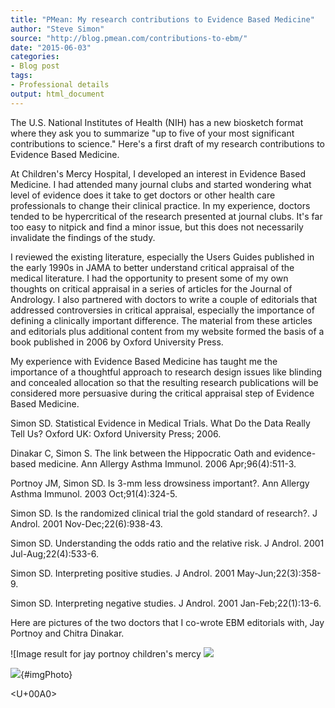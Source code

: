 ```yaml
---
title: "PMean: My research contributions to Evidence Based Medicine"
author: "Steve Simon"
source: "http://blog.pmean.com/contributions-to-ebm/"
date: "2015-06-03"
categories:
- Blog post
tags:
- Professional details
output: html_document
---
```


The U.S. National Institutes of Health (NIH) has a new biosketch format
where they ask you to summarize "up to five of your most significant
contributions to science." Here's a first draft of my research
contributions to Evidence Based Medicine.

<!---More--->

At Children's Mercy Hospital, I developed an interest in Evidence Based
Medicine. I had attended many journal clubs and started wondering what
level of evidence does it take to get doctors or other health care
professionals to change their clinical practice. In my experience,
doctors tended to be hypercritical of the research presented at journal
clubs. It's far too easy to nitpick and find a minor issue, but this
does not necessarily invalidate the findings of the study.

I reviewed the existing literature, especially the Users Guides
published in the early 1990s in JAMA to better understand critical
appraisal of the medical literature. I had the opportunity to present
some of my own thoughts on critical appraisal in a series of articles
for the Journal of Andrology. I also partnered with doctors to write a
couple of editorials that addressed controversies in critical appraisal,
especially the importance of defining a clinically important difference.
The material from these articles and editorials plus additional content
from my website formed the basis of a book published in 2006 by Oxford
University Press.

My experience with Evidence Based Medicine has taught me the importance
of a thoughtful approach to research design issues like blinding and
concealed allocation so that the resulting research publications will be
considered more persuasive during the critical appraisal step of
Evidence Based Medicine.

Simon SD. Statistical Evidence in Medical Trials. What Do the Data
Really Tell Us? Oxford UK: Oxford University Press; 2006.

Dinakar C, Simon S. The link between the Hippocratic Oath and
evidence-based medicine. Ann Allergy Asthma Immunol. 2006
Apr;96(4):511-3.

Portnoy JM, Simon SD. Is 3-mm less drowsiness important?. Ann Allergy
Asthma Immunol. 2003 Oct;91(4):324-5.

Simon SD. Is the randomized clinical trial the gold standard of
research?. J Androl. 2001 Nov-Dec;22(6):938-43.

Simon SD. Understanding the odds ratio and the relative risk. J Androl.
2001 Jul-Aug;22(4):533-6.

Simon SD. Interpreting positive studies. J Androl. 2001
May-Jun;22(3):358-9.

Simon SD. Interpreting negative studies. J Androl. 2001
Jan-Feb;22(1):13-6.

Here are pictures of the two doctors that I co-wrote EBM editorials
with, Jay Portnoy and Chitra Dinakar.

![Image result for jay portnoy children's mercy
![](http://www.pmean.com/images/images/15/contributions-to-ebm01.jpeg)



![](https://www.childrensmercy.org/error/not-found/){#imgPhoto}

<U+00A0>


